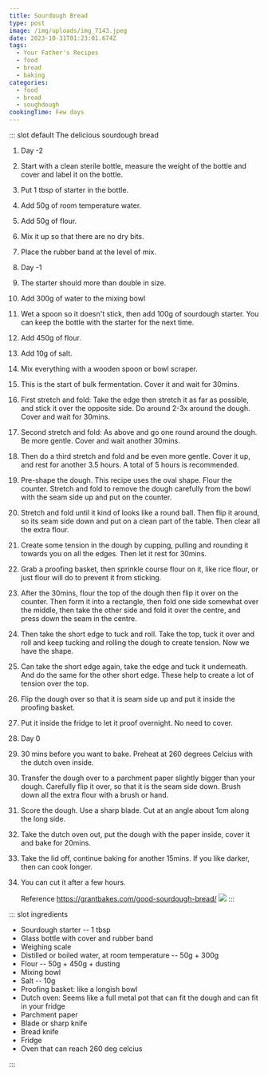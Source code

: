 ```yaml
---
title: Sourdough Bread
type: post
image: /img/uploads/img_7143.jpeg
date: 2023-10-31T01:23:01.674Z
tags:
  - Your Father's Recipes
  - food
  - bread
  - baking
categories:
  - food
  - bread
  - soughdough
cookingTime: Few days
---
```

::: slot default
The delicious sourdough bread

<!-- more -->

1. Day -2
2. Start with a clean sterile bottle, measure the weight of the bottle and cover and label it on the bottle. 
3. Put 1 tbsp of starter in the bottle.
4. Add 50g of room temperature water. 
5. Add 50g of flour.
6. Mix it up so that there are no dry bits. 
7. Place the rubber band at the level of mix.
8. Day -1
9. The starter should more than double in size.
10. Add 300g of water to the mixing bowl
11. Wet a spoon so it doesn't stick, then add 100g of sourdough starter. You can keep the bottle with the starter for the next time.
12. Add 450g of flour. 
13. Add 10g of salt.
14. Mix everything with a wooden spoon or bowl scraper.
15. This is the start of bulk fermentation. Cover it and wait for 30mins.
16. First stretch and fold: Take the edge then stretch it as far as possible, and stick it over the opposite side. Do around 2-3x around the dough. Cover and wait for 30mins.
17. Second stretch and fold: As above and go one round around the dough. Be more gentle. Cover and wait another 30mins.
18. Then do a third stretch and fold and be even more gentle. Cover it up, and rest for another 3.5 hours. A total of 5 hours is recommended.
19. Pre-shape the dough. This recipe uses the oval shape. Flour the counter. Stretch and fold to remove the dough carefully from the bowl with the seam side up and put on the counter.
20. Stretch and fold until it kind of looks like a round ball. Then flip it around, so its seam side down and put on a clean part of the table. Then clear all the extra flour.
21. Create some tension in the dough by cupping, pulling and rounding it towards you on all the edges. Then let it rest for 30mins.
22. Grab a proofing basket, then sprinkle course flour on it, like rice flour, or just flour will do to prevent it from sticking. 
23. After the 30mins, flour the top of the dough then flip it over on the counter. Then form it into a rectangle, then fold one side somewhat over the middle, then take the other side and fold it over the centre, and press down the seam in the centre.
24. Then take the short edge to tuck and roll. Take the top, tuck it over and roll and keep tucking and rolling the dough to create tension. Now we have the shape.
25. Can take the short edge again, take the edge and tuck it underneath. And do the same for the other short edge. These help to create a lot of tension over the top.
26. Flip the dough over so that it is seam side up and put it inside the proofing basket.
27. Put it inside the fridge to let it proof overnight. No need to cover.
28. Day 0
29. 30 mins before you want to bake. Preheat at 260 degrees Celcius with the dutch oven inside.
30. Transfer the dough over to a parchment paper slightly bigger than your dough. Carefully flip it over, so that it is the seam side down. Brush down all the extra flour with a brush or hand.
31. Score the dough. Use a sharp blade.  Cut at an angle about 1cm along the long side.
32. Take the dutch oven out, put the dough with the paper inside, cover it and bake for 20mins.
33. Take the lid off, continue baking for another 15mins. If you like darker, then can cook longer.
34. You can cut it after a few hours. 

    Reference https://grantbakes.com/good-sourdough-bread/
    ![](/img/uploads/img_7133.jpeg)
    :::

::: slot ingredients

* Sourdough starter -- 1 tbsp
* Glass bottle with cover and rubber band
* Weighing scale
* Distilled or boiled water, at room temperature -- 50g + 300g
* Flour -- 50g + 450g + dusting
* Mixing bowl
* Salt -- 10g
* Proofing basket: like a longish bowl
* Dutch oven: Seems like a full metal pot that can fit the dough and can fit in your fridge
* Parchment paper
* Blade or sharp knife
* Bread knife
* Fridge
* Oven that can reach 260 deg celcius

:::